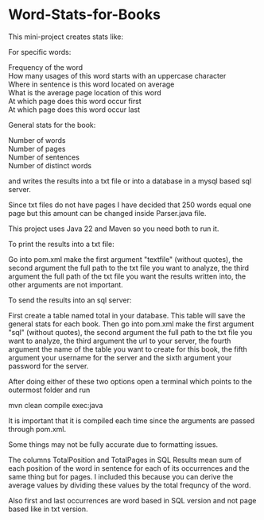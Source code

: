 # Word-Stats-for-Books

This mini-project creates stats like:<br/>

For specific words:<br/>

Frequency of the word<br/>
How many usages of this word starts with an uppercase character<br/>
Where in sentence is this word located on average<br/>
What is the average page location of this word<br/>
At which page does this word occur first<br/>
At which page does this word occur last<br/>

General stats for the book:<br/>

Number of words<br/>
Number of pages<br/>
Number of sentences<br/>
Number of distinct words<br/>

and writes the results into a txt file or into a database in a mysql based sql server.<br/>

Since txt files do not have pages I have decided that 250 words equal one page but this amount can be changed inside Parser.java file.<br/>

This project uses Java 22 and Maven so you need both to run it.<br/>

To print the results into a txt file:<br/>

Go into pom.xml make the first argument "textfile" (without quotes), the second argument the full path to the txt file you want to analyze, the third argument the full path of the txt file you want the results written into, the other arguments are not important.<br/>

To send the results into an sql server:<br/>

First create a table named total in your database. This table will save the general stats for each book. Then go into pom.xml make the first argument "sql" (without quotes), the second argument the full path to the txt file you want to analyze, the third argument the url to your server, the fourth argument the name of the table you want to create for this book, the fifth argument your username for the server and the sixth argument your password for the server.<br/>

After doing either of these two options open a terminal which points to the outermost folder and run<br/>

mvn clean compile exec:java<br/>

It is important that it is compiled each time since the arguments are passed through pom.xml.<br/>

Some things may not be fully accurate due to formatting issues.<br/>

The columns TotalPosition and TotalPages in SQL Results mean sum of each position of the word in sentence for each of its occurrences and the same thing but for pages. I included this because you can derive the average values by dividing these values by the total frequncy of the word.<br/>

Also first and last occurrences are word based in SQL version and not page based like in txt version.<br/>
